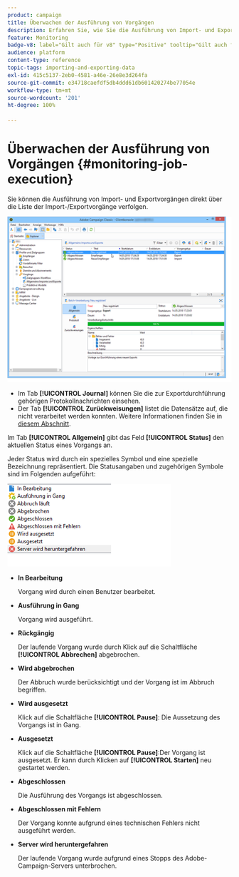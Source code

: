 ```yaml
---
product: campaign
title: Überwachen der Ausführung von Vorgängen
description: Erfahren Sie, wie Sie die Ausführung von Import- und Exportvorgängen überwachen
feature: Monitoring
badge-v8: label="Gilt auch für v8" type="Positive" tooltip="Gilt auch für Campaign v8"
audience: platform
content-type: reference
topic-tags: importing-and-exporting-data
exl-id: 415c5137-2eb0-4581-a46e-26e8e3d264fa
source-git-commit: e34718caefdf5db4ddd61db601420274be77054e
workflow-type: tm+mt
source-wordcount: '201'
ht-degree: 100%

---
```


# Überwachen der Ausführung von Vorgängen {#monitoring-job-execution}



Sie können die Ausführung von Import- und Exportvorgängen direkt über die Liste der Import-/Exportvorgänge verfolgen.

![](assets/s_ncs_user_export_list_and_details.png)

* Im Tab **[!UICONTROL Journal]** können Sie die zur Exportdurchführung gehörigen Protokollnachrichten einsehen.
* Der Tab **[!UICONTROL Zurückweisungen]** listet die Datensätze auf, die nicht verarbeitet werden konnten. Weitere Informationen finden Sie in [diesem Abschnitt](../../platform/using/executing-import-jobs.md#behavior-in-the-event-of-an-error).

Im Tab **[!UICONTROL Allgemein]** gibt das Feld **[!UICONTROL Status]** den aktuellen Status eines Vorgangs an.

Jeder Status wird durch ein spezielles Symbol und eine spezielle Bezeichnung repräsentiert. Die Statusangaben und zugehörigen Symbole sind im Folgenden aufgeführt:

![](assets/s_ncs_user_export_status.png)

* **In Bearbeitung**

  Vorgang wird durch einen Benutzer bearbeitet.

* **Ausführung in Gang**

  Vorgang wird ausgeführt.

* **Rückgängig**

  Der laufende Vorgang wurde durch Klick auf die Schaltfläche **[!UICONTROL Abbrechen]** abgebrochen.

* **Wird abgebrochen**

  Der Abbruch wurde berücksichtigt und der Vorgang ist im Abbruch begriffen.

* **Wird ausgesetzt**

  Klick auf die Schaltfläche **[!UICONTROL Pause]**: Die Aussetzung des Vorgangs ist in Gang.

* **Ausgesetzt**

  Klick auf die Schaltfläche **[!UICONTROL Pause]**:Der Vorgang ist ausgesetzt. Er kann durch Klicken auf **[!UICONTROL Starten]** neu gestartet werden.

* **Abgeschlossen**

  Die Ausführung des Vorgangs ist abgeschlossen.

* **Abgeschlossen mit Fehlern**

  Der Vorgang konnte aufgrund eines technischen Fehlers nicht ausgeführt werden.

* **Server wird heruntergefahren**

  Der laufende Vorgang wurde aufgrund eines Stopps des Adobe-Campaign-Servers unterbrochen.

